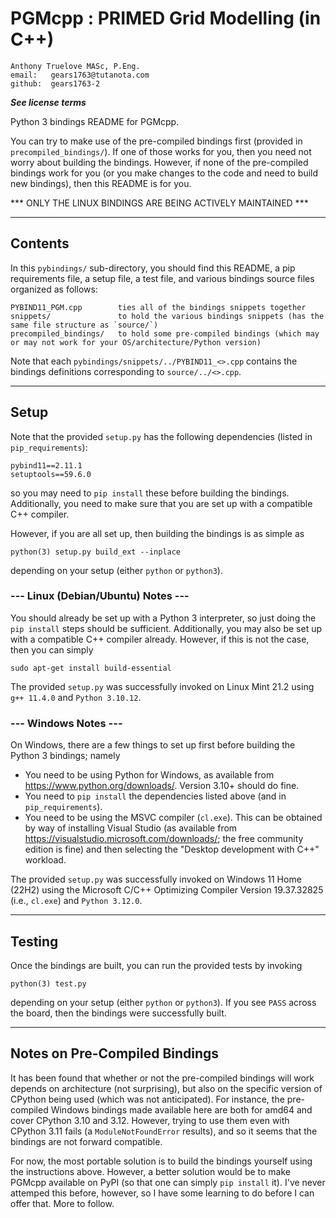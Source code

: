 # PGMcpp : PRIMED Grid Modelling (in C++)

    Anthony Truelove MASc, P.Eng.
    email:   gears1763@tutanota.com
    github:  gears1763-2

***See license terms***


Python 3 bindings README for PGMcpp.

You can try to make use of the pre-compiled bindings first (provided in 
`precompiled_bindings/`). If one of those works for you, then you need not worry about 
building the bindings. However, if none of the pre-compiled bindings work for you (or 
you make changes to the code and need to build new bindings), then this README is for
you.


*** ONLY THE LINUX BINDINGS ARE BEING ACTIVELY MAINTAINED ***

--------


## Contents

In this `pybindings/` sub-directory, you should find this README, a pip requirements file,
a setup file, a test file, and various bindings source files organized as follows:

    PYBIND11_PGM.cpp        ties all of the bindings snippets together
    snippets/               to hold the various bindings snippets (has the same file structure as `source/`)
    precompiled_bindings/   to hold some pre-compiled bindings (which may or may not work for your OS/architecture/Python version)

Note that each `pybindings/snippets/../PYBIND11_<>.cpp` contains the bindings
definitions corresponding to `source/../<>.cpp`.

--------


## Setup

Note that the provided `setup.py` has the following dependencies (listed in 
`pip_requirements`):

    pybind11==2.11.1
    setuptools==59.6.0

so you may need to `pip install` these before building the bindings. Additionally, you
need to make sure that you are set up with a compatible C++ compiler.

However, if you are all set up, then building the bindings is as simple as

    python(3) setup.py build_ext --inplace

depending on your setup (either `python` or `python3`).

### --- Linux (Debian/Ubuntu) Notes ---

You should already be set up with a Python 3 interpreter, so just doing the `pip install`
steps should be sufficient. Additionally, you may also be set up with a compatible
C++ compiler already. However, if this is not the case, then you can simply

    sudo apt-get install build-essential

The provided `setup.py` was successfully invoked on Linux Mint 21.2 using `g++ 11.4.0` 
and `Python 3.10.12`.

### --- Windows Notes ---

On Windows, there are a few things to set up first before building the Python 3 bindings;
namely

  * You need to be using Python for Windows, as available from <https://www.python.org/downloads/>. Version 3.10+ should do fine.
  * You need to `pip install` the dependencies listed above (and in `pip_requirements`).
  * You need to be using the MSVC compiler (`cl.exe`). This can be obtained by way of installing Visual Studio (as available from <https://visualstudio.microsoft.com/downloads/>; the free community edition is fine) and then selecting the "Desktop development with C++" workload.

The provided `setup.py` was successfully invoked on Windows 11 Home (22H2) using the
Microsoft C/C++ Optimizing Compiler Version 19.37.32825 (i.e., `cl.exe`) and
`Python 3.12.0`.

--------


## Testing

Once the bindings are built, you can run the provided tests by invoking

    python(3) test.py

depending on your setup (either `python` or `python3`). If you see `PASS` across the 
board, then the bindings were successfully built.

--------


## Notes on Pre-Compiled Bindings

It has been found that whether or not the pre-compiled bindings will work depends on
architecture (not surprising), but also on the specific version of CPython being used
(which was not anticipated). For instance, the pre-compiled Windows bindings made 
available here are both for amd64 and cover CPython 3.10 and 3.12. However, trying to
use them even with CPython 3.11 fails (a `ModuleNotFoundError` results), and so it seems
that the bindings are not forward compatible.

For now, the most portable solution is to build the bindings yourself using the
instructions above. However, a better solution would be to make PGMcpp available on PyPI
(so that one can simply `pip install` it). I've never attemped this before, however, so
I have some learning to do before I can offer that. More to follow.
